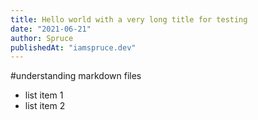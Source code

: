 ```yaml
---
title: Hello world with a very long title for testing
date: "2021-06-21"
author: Spruce
publishedAt: "iamspruce.dev"
---
```

#understanding markdown files

- list item 1
- list item 2